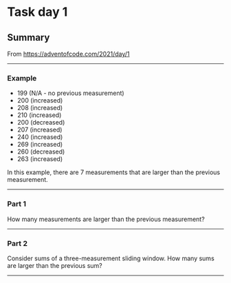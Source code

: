 # Task day 1

## Summary

From https://adventofcode.com/2021/day/1

---
### Example

* 199 (N/A - no previous measurement)
* 200 (increased)
* 208 (increased)
* 210 (increased)
* 200 (decreased)
* 207 (increased)
* 240 (increased)
* 269 (increased)
* 260 (decreased)
* 263 (increased)

In this example, there are 7 measurements that are larger than the previous measurement.

---

### Part 1

How many measurements are larger than the previous measurement?

---

### Part 2

Consider sums of a three-measurement sliding window. How many sums are larger than the previous sum?

___
